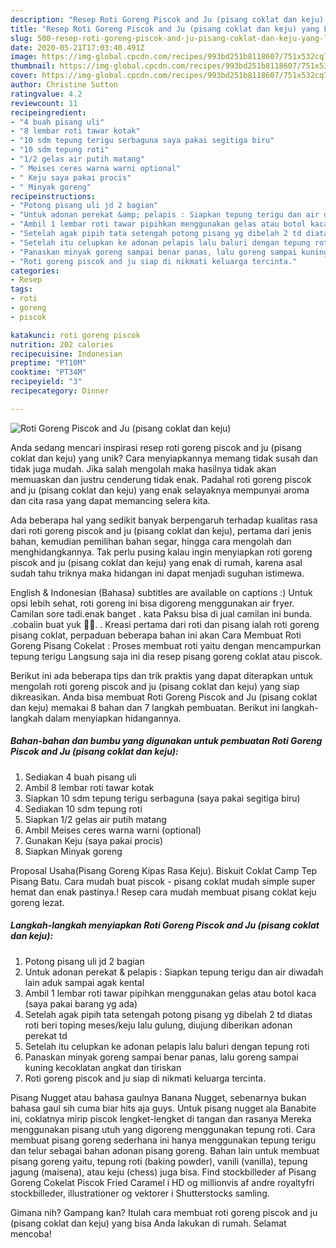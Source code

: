 ```yaml
---
description: "Resep Roti Goreng Piscok and Ju (pisang coklat dan keju) yang Lezat Sekali"
title: "Resep Roti Goreng Piscok and Ju (pisang coklat dan keju) yang Lezat Sekali"
slug: 500-resep-roti-goreng-piscok-and-ju-pisang-coklat-dan-keju-yang-lezat-sekali
date: 2020-05-21T17:03:40.491Z
image: https://img-global.cpcdn.com/recipes/993bd251b8118607/751x532cq70/roti-goreng-piscok-and-ju-pisang-coklat-dan-keju-foto-resep-utama.jpg
thumbnail: https://img-global.cpcdn.com/recipes/993bd251b8118607/751x532cq70/roti-goreng-piscok-and-ju-pisang-coklat-dan-keju-foto-resep-utama.jpg
cover: https://img-global.cpcdn.com/recipes/993bd251b8118607/751x532cq70/roti-goreng-piscok-and-ju-pisang-coklat-dan-keju-foto-resep-utama.jpg
author: Christine Sutton
ratingvalue: 4.2
reviewcount: 11
recipeingredient:
- "4 buah pisang uli"
- "8 lembar roti tawar kotak"
- "10 sdm tepung terigu serbaguna saya pakai segitiga biru"
- "10 sdm tepung roti"
- "1/2 gelas air putih matang"
- " Meises ceres warna warni optional"
- " Keju saya pakai procis"
- " Minyak goreng"
recipeinstructions:
- "Potong pisang uli jd 2 bagian"
- "Untuk adonan perekat &amp; pelapis : Siapkan tepung terigu dan air diwadah lain aduk sampai agak kental"
- "Ambil 1 lembar roti tawar pipihkan menggunakan gelas atau botol kaca (saya pakai barang yg ada)"
- "Setelah agak pipih tata setengah potong pisang yg dibelah 2 td diatas roti beri toping meses/keju lalu gulung, diujung diberikan adonan perekat td"
- "Setelah itu celupkan ke adonan pelapis lalu baluri dengan tepung roti"
- "Panaskan minyak goreng sampai benar panas, lalu goreng sampai kuning kecoklatan angkat dan tiriskan"
- "Roti goreng piscok and ju siap di nikmati keluarga tercinta."
categories:
- Resep
tags:
- roti
- goreng
- piscok

katakunci: roti goreng piscok 
nutrition: 202 calories
recipecuisine: Indonesian
preptime: "PT10M"
cooktime: "PT34M"
recipeyield: "3"
recipecategory: Dinner

---
```



![Roti Goreng Piscok and Ju (pisang coklat dan keju)](https://img-global.cpcdn.com/recipes/993bd251b8118607/751x532cq70/roti-goreng-piscok-and-ju-pisang-coklat-dan-keju-foto-resep-utama.jpg)

Anda sedang mencari inspirasi resep roti goreng piscok and ju (pisang coklat dan keju) yang unik? Cara menyiapkannya memang tidak susah dan tidak juga mudah. Jika salah mengolah maka hasilnya tidak akan memuaskan dan justru cenderung tidak enak. Padahal roti goreng piscok and ju (pisang coklat dan keju) yang enak selayaknya mempunyai aroma dan cita rasa yang dapat memancing selera kita.

Ada beberapa hal yang sedikit banyak berpengaruh terhadap kualitas rasa dari roti goreng piscok and ju (pisang coklat dan keju), pertama dari jenis bahan, kemudian pemilihan bahan segar, hingga cara mengolah dan menghidangkannya. Tak perlu pusing kalau ingin menyiapkan roti goreng piscok and ju (pisang coklat dan keju) yang enak di rumah, karena asal sudah tahu triknya maka hidangan ini dapat menjadi suguhan istimewa.

English &amp; Indonesian (Bahasa) subtitles are available on captions :) Untuk opsi lebih sehat, roti goreng ini bisa digoreng menggunakan air fryer. Camilan sore tadi.enak banget . kata Paksu bisa di jual camilan ini bunda. .cobaiin buat yuk 👌🏻. . Kreasi pertama dari roti dan pisang ialah roti goreng pisang coklat, perpaduan beberapa bahan ini akan Cara Membuat Roti Goreng Pisang Cokelat : Proses membuat roti yaitu dengan mencampurkan tepung terigu Langsung saja ini dia resep pisang goreng coklat atau piscok.


Berikut ini ada beberapa tips dan trik praktis yang dapat diterapkan untuk mengolah roti goreng piscok and ju (pisang coklat dan keju) yang siap dikreasikan. Anda bisa membuat Roti Goreng Piscok and Ju (pisang coklat dan keju) memakai 8 bahan dan 7 langkah pembuatan. Berikut ini langkah-langkah dalam menyiapkan hidangannya.

<!--inarticleads1-->

##### Bahan-bahan dan bumbu yang digunakan untuk pembuatan Roti Goreng Piscok and Ju (pisang coklat dan keju):

1. Sediakan 4 buah pisang uli
1. Ambil 8 lembar roti tawar kotak
1. Siapkan 10 sdm tepung terigu serbaguna (saya pakai segitiga biru)
1. Sediakan 10 sdm tepung roti
1. Siapkan 1/2 gelas air putih matang
1. Ambil  Meises ceres warna warni (optional)
1. Gunakan  Keju (saya pakai procis)
1. Siapkan  Minyak goreng


Proposal Usaha(Pisang Goreng Kipas Rasa Keju). Biskuit Coklat Camp Tep Pisang Batu. Cara mudah buat piscok - pisang coklat mudah simple super hemat dan enak pastinya.! Resep cara mudah membuat pisang coklat keju goreng lezat. 

<!--inarticleads2-->

##### Langkah-langkah menyiapkan Roti Goreng Piscok and Ju (pisang coklat dan keju):

1. Potong pisang uli jd 2 bagian
1. Untuk adonan perekat &amp; pelapis : Siapkan tepung terigu dan air diwadah lain aduk sampai agak kental
1. Ambil 1 lembar roti tawar pipihkan menggunakan gelas atau botol kaca (saya pakai barang yg ada)
1. Setelah agak pipih tata setengah potong pisang yg dibelah 2 td diatas roti beri toping meses/keju lalu gulung, diujung diberikan adonan perekat td
1. Setelah itu celupkan ke adonan pelapis lalu baluri dengan tepung roti
1. Panaskan minyak goreng sampai benar panas, lalu goreng sampai kuning kecoklatan angkat dan tiriskan
1. Roti goreng piscok and ju siap di nikmati keluarga tercinta.


Pisang Nugget atau bahasa gaulnya Banana Nugget, sebenarnya bukan bahasa gaul sih cuma biar hits aja guys. Untuk pisang nugget ala Banabite ini, coklatnya mirip piscok lengket-lengket di tangan dan rasanya Mereka menggunakan pisang utuh yang digoreng menggunakan tepung roti. Cara membuat pisang goreng sederhana ini hanya menggunakan tepung terigu dan telur sebagai bahan adonan pisang goreng. Bahan lain untuk membuat pisang goreng yaitu, tepung roti (baking powder), vanili (vanilla), tepung jagung (maisena), atau keju (chess) juga bisa. Find stockbilleder af Pisang Goreng Cokelat Piscok Fried Caramel i HD og millionvis af andre royaltyfri stockbilleder, illustrationer og vektorer i Shutterstocks samling. 

Gimana nih? Gampang kan? Itulah cara membuat roti goreng piscok and ju (pisang coklat dan keju) yang bisa Anda lakukan di rumah. Selamat mencoba!
